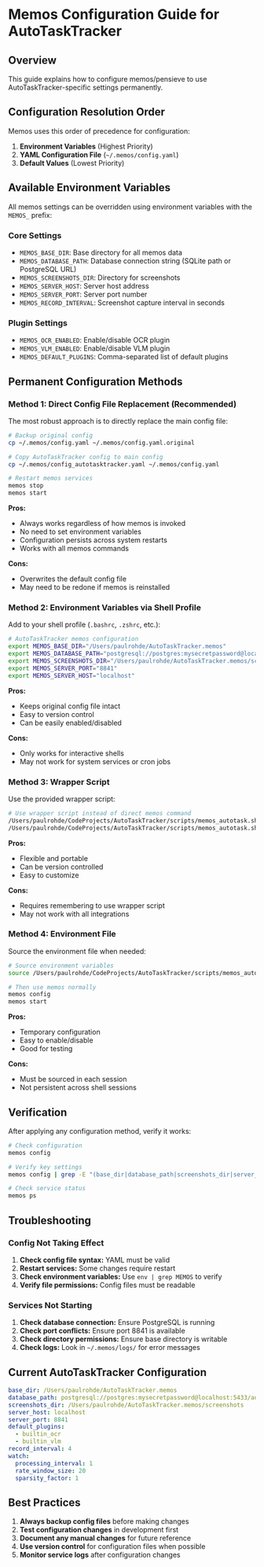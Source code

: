 # Memos Configuration Guide for AutoTaskTracker

## Overview

This guide explains how to configure memos/pensieve to use AutoTaskTracker-specific settings permanently.

## Configuration Resolution Order

Memos uses this order of precedence for configuration:

1. **Environment Variables** (Highest Priority)
2. **YAML Configuration File** (`~/.memos/config.yaml`)
3. **Default Values** (Lowest Priority)

## Available Environment Variables

All memos settings can be overridden using environment variables with the `MEMOS_` prefix:

### Core Settings
- `MEMOS_BASE_DIR`: Base directory for all memos data
- `MEMOS_DATABASE_PATH`: Database connection string (SQLite path or PostgreSQL URL)
- `MEMOS_SCREENSHOTS_DIR`: Directory for screenshots
- `MEMOS_SERVER_HOST`: Server host address
- `MEMOS_SERVER_PORT`: Server port number
- `MEMOS_RECORD_INTERVAL`: Screenshot capture interval in seconds

### Plugin Settings
- `MEMOS_OCR_ENABLED`: Enable/disable OCR plugin
- `MEMOS_VLM_ENABLED`: Enable/disable VLM plugin
- `MEMOS_DEFAULT_PLUGINS`: Comma-separated list of default plugins

## Permanent Configuration Methods

### Method 1: Direct Config File Replacement (Recommended)

The most robust approach is to directly replace the main config file:

```bash
# Backup original config
cp ~/.memos/config.yaml ~/.memos/config.yaml.original

# Copy AutoTaskTracker config to main config
cp ~/.memos/config_autotasktracker.yaml ~/.memos/config.yaml

# Restart memos services
memos stop
memos start
```

**Pros:**
- Always works regardless of how memos is invoked
- No need to set environment variables
- Configuration persists across system restarts
- Works with all memos commands

**Cons:**
- Overwrites the default config file
- May need to be redone if memos is reinstalled

### Method 2: Environment Variables via Shell Profile

Add to your shell profile (`.bashrc`, `.zshrc`, etc.):

```bash
# AutoTaskTracker memos configuration
export MEMOS_BASE_DIR="/Users/paulrohde/AutoTaskTracker.memos"
export MEMOS_DATABASE_PATH="postgresql://postgres:mysecretpassword@localhost:5433/autotasktracker"
export MEMOS_SCREENSHOTS_DIR="/Users/paulrohde/AutoTaskTracker.memos/screenshots"
export MEMOS_SERVER_PORT="8841"
export MEMOS_SERVER_HOST="localhost"
```

**Pros:**
- Keeps original config file intact
- Easy to version control
- Can be easily enabled/disabled

**Cons:**
- Only works for interactive shells
- May not work for system services or cron jobs

### Method 3: Wrapper Script

Use the provided wrapper script:

```bash
# Use wrapper script instead of direct memos command
/Users/paulrohde/CodeProjects/AutoTaskTracker/scripts/memos_autotask.sh config
/Users/paulrohde/CodeProjects/AutoTaskTracker/scripts/memos_autotask.sh start
```

**Pros:**
- Flexible and portable
- Can be version controlled
- Easy to customize

**Cons:**
- Requires remembering to use wrapper script
- May not work with all integrations

### Method 4: Environment File

Source the environment file when needed:

```bash
# Source environment variables
source /Users/paulrohde/CodeProjects/AutoTaskTracker/scripts/memos_autotask.env

# Then use memos normally
memos config
memos start
```

**Pros:**
- Temporary configuration
- Easy to enable/disable
- Good for testing

**Cons:**
- Must be sourced in each session
- Not persistent across shell sessions

## Verification

After applying any configuration method, verify it works:

```bash
# Check configuration
memos config

# Verify key settings
memos config | grep -E "(base_dir|database_path|screenshots_dir|server_port)"

# Check service status
memos ps
```

## Troubleshooting

### Config Not Taking Effect

1. **Check config file syntax:** YAML must be valid
2. **Restart services:** Some changes require restart
3. **Check environment variables:** Use `env | grep MEMOS` to verify
4. **Verify file permissions:** Config files must be readable

### Services Not Starting

1. **Check database connection:** Ensure PostgreSQL is running
2. **Check port conflicts:** Ensure port 8841 is available
3. **Check directory permissions:** Ensure base directory is writable
4. **Check logs:** Look in `~/.memos/logs/` for error messages

## Current AutoTaskTracker Configuration

```yaml
base_dir: /Users/paulrohde/AutoTaskTracker.memos
database_path: postgresql://postgres:mysecretpassword@localhost:5433/autotasktracker
screenshots_dir: /Users/paulrohde/AutoTaskTracker.memos/screenshots
server_host: localhost
server_port: 8841
default_plugins:
  - builtin_ocr
  - builtin_vlm
record_interval: 4
watch:
  processing_interval: 1
  rate_window_size: 20
  sparsity_factor: 1
```

## Best Practices

1. **Always backup config files** before making changes
2. **Test configuration changes** in development first
3. **Document any manual changes** for future reference
4. **Use version control** for configuration files when possible
5. **Monitor service logs** after configuration changes